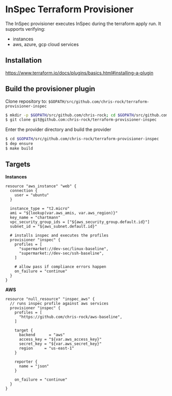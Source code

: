 # InSpec Terraform Provisioner

The InSpec provisioner executes InSpec during the terraform apply run. It supports verifying:

* instances
* aws, azure, gcp cloud services

## Installation

https://www.terraform.io/docs/plugins/basics.html#installing-a-plugin


## Build the provisioner plugin

Clone repository to: `$GOPATH/src/github.com/chris-rock/terraform-provisioner-inspec`

```sh
$ mkdir -p $GOPATH/src/github.com/chris-rock; cd $GOPATH/src/github.com/chris-rock
$ git clone git@github.com:chris-rock/terraform-provisioner-inspec
```

Enter the provider directory and build the provider

```sh
$ cd $GOPATH/src/github.com/chris-rock/terraform-provisioner-inspec
$ dep ensure
$ make build
```


## Targets

**Instances**

```
resource "aws_instance" "web" {
  connection {
    user = "ubuntu"
  }

  instance_type = "t2.micro"
  ami = "${lookup(var.aws_amis, var.aws_region)}"
  key_name = "chartmann"
  vpc_security_group_ids = ["${aws_security_group.default.id}"]
  subnet_id = "${aws_subnet.default.id}"

  # installs inspec and executes the profiles
  provisioner "inspec" {
    profiles = [
      "supermarket://dev-sec/linux-baseline",
      "supermarket://dev-sec/ssh-baseline",
    ]

    # allow pass if compliance errors happen
    on_failure = "continue"
  }
}
```

**AWS**

```
resource "null_resource" "inspec_aws" {
  // runs inspec profile against aws services
  provisioner "inspec" {
    profiles = [
      "https://github.com/chris-rock/aws-baseline",
    ]

    target {
      backend      = "aws"
      access_key = "${var.aws_access_key}"
      secret_key = "${var.aws_secret_key}"
      region     = "us-east-1"
    }

    reporter {
      name = "json"
    }

    on_failure = "continue"
  }
}

```

